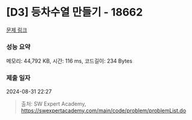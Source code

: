 # [D3] 등차수열 만들기 - 18662 

[문제 링크](https://swexpertacademy.com/main/code/problem/problemDetail.do?contestProbId=AYo-e9EKmGoDFAQI) 

### 성능 요약

메모리: 44,792 KB, 시간: 116 ms, 코드길이: 234 Bytes

### 제출 일자

2024-08-31 22:27



> 출처: SW Expert Academy, https://swexpertacademy.com/main/code/problem/problemList.do